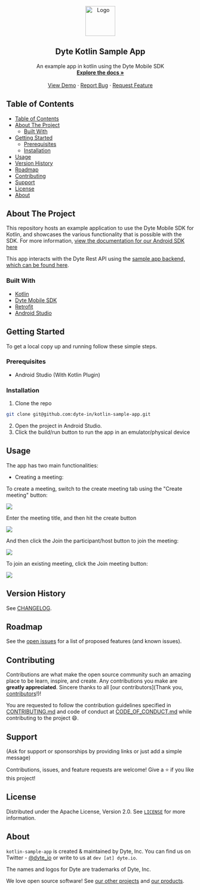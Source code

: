 <!-- PROJECT LOGO -->
<p align="center">
  <a href="https://dyte.io">
    <img src="https://dyte-uploads.s3.ap-south-1.amazonaws.com/dyte-logo-dark.svg" alt="Logo" width="80">
  </a>

  <h2 align="center">Dyte Kotlin Sample App</h3>

  <p align="center">
    An example app in kotlin using the Dyte Mobile SDK
    <br />
    <a href="https://docs.dyte.io"><strong>Explore the docs »</strong></a>
    <br />
    <br />
    <a href="https://app.dyte.io">View Demo</a>
    ·
    <a href="https://github.com/dyte-in/docs-template/issues">Report Bug</a>
    ·
    <a href="https://github.com/dyte-in/docs-template/issues">Request Feature</a>
  </p>
</p>

<!-- TABLE OF CONTENTS -->

## Table of Contents

- [Table of Contents](#table-of-contents)
- [About The Project](#about-the-project)
  - [Built With](#built-with)
- [Getting Started](#getting-started)
  - [Prerequisites](#prerequisites)
  - [Installation](#installation)
- [Usage](#usage)
- [Version History](#version-history)
- [Roadmap](#roadmap)
- [Contributing](#contributing)
- [Support](#support)
- [License](#license)
- [About](#about)

<!-- ABOUT THE PROJECT -->

## About The Project

This repository hosts an example application to use the Dyte Mobile SDK for Kotlin, and showcases the various functionality that is possible with the SDK. For more information, [view the documentation for our Android SDK here](https://docs.dyte.io/android/installation)

This app interacts with the Dyte Rest API using the [sample app backend, which can be found here](https://github.com/dyte-in/kotlin-sample-app).
### Built With

- [Kotlin](https://kotlinlang.org/)
- [Dyte Mobile SDK](https://docs.dyte.io/android/installation)
- [Retrofit](https://square.github.io/retrofit/)
- [Android Studio](https://developer.android.com/studio)

<!-- GETTING STARTED -->

## Getting Started

To get a local copy up and running follow these simple steps.

### Prerequisites

- Android Studio (With Kotlin Plugin)

### Installation

1. Clone the repo

```sh
git clone git@github.com:dyte-in/kotlin-sample-app.git
```

2. Open the project in Android Studio.
3. Click the build/run button to run the app in an emulator/physical device

## Usage

The app has two main functionalities:

- Creating a meeting:

To create a meeting, switch to the create meeting tab using the "Create meeting" button:

<img src="./doc/create_meeting_1.png">

Enter the meeting title, and then hit the create button

<img src="./doc/create_meeting_2.png">

And then click the Join the participant/host button to join the meeting:

<img src="./doc/create_meeting_3.png">



To join an existing meeting, click the Join meeting button:

<img src="./doc/join_meeting_1.png">


<!-- CHANGELOG -->

## Version History

See [CHANGELOG](./CHANGELOG.md).

<!-- ROADMAP -->

## Roadmap

See the [open issues](https://github.com/dyte-in/docs-template/issues) for a list of proposed features (and known issues).

<!-- CONTRIBUTING -->

## Contributing

Contributions are what make the open source community such an amazing place to be learn, inspire, and create. Any contributions you make are **greatly appreciated**. Sincere thanks to all [our contributors](Thank you, [contributors](https://github.com/dyte-in/docs-template/graphs/contributors)!)!

You are requested to follow the contribution guidelines specified in [CONTRIBUTING.md](./CONTRIBUTING.md) and code of conduct at [CODE_OF_CONDUCT.md](./CODE_OF_CONDUCT.md) while contributing to the project :smile:.

## Support

(Ask for support or sponsorships by providing links or just add a simple message)

Contributions, issues, and feature requests are welcome!
Give a ⭐️ if you like this project!

<!-- LICENSE -->

## License

Distributed under the Apache License, Version 2.0. See [`LICENSE`](./LICENSE) for more information.

<!-- MARKDOWN LINKS & IMAGES -->
<!-- https://www.markdownguide.org/basic-syntax/#reference-style-links -->

## About

`kotlin-sample-app` is created & maintained by Dyte, Inc. You can find us on Twitter - [@dyte_io](twitter.com/dyte_io) or write to us at `dev [at] dyte.io`.

The names and logos for Dyte are trademarks of Dyte, Inc.

We love open source software! See [our other projects](https://github.com/dyte-in) and [our products](https://dyte.io).
